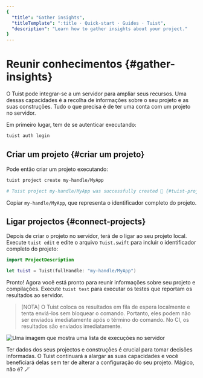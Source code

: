 ```yaml
---
{
  "title": "Gather insights",
  "titleTemplate": ":title · Quick-start · Guides · Tuist",
  "description": "Learn how to gather insights about your project."
}
---
```

# Reunir conhecimentos {#gather-insights}

O Tuist pode integrar-se a um servidor para ampliar seus recursos. Uma dessas
capacidades é a recolha de informações sobre o seu projeto e as suas
construções. Tudo o que precisa é de ter uma conta com um projeto no servidor.

Em primeiro lugar, tem de se autenticar executando:

```bash
tuist auth login
```

## Criar um projeto {#criar um projeto}

Pode então criar um projeto executando:

```bash
tuist project create my-handle/MyApp

# Tuist project my-handle/MyApp was successfully created 🎉 {#tuist-project-myhandlemyapp-was-successfully-created-}
```

Copiar `my-handle/MyApp`, que representa o identificador completo do projeto.

## Ligar projectos {#connect-projects}

Depois de criar o projeto no servidor, terá de o ligar ao seu projeto local.
Execute `tuist edit` e edite o arquivo `Tuist.swift` para incluir o
identificador completo do projeto:

```swift
import ProjectDescription

let tuist = Tuist(fullHandle: "my-handle/MyApp")
```

Pronto! Agora você está pronto para reunir informações sobre seu projeto e
compilações. Execute `tuist test` para executar os testes que reportam os
resultados ao servidor.

> [NOTA] O Tuist coloca os resultados em fila de espera localmente e tenta
> enviá-los sem bloquear o comando. Portanto, eles podem não ser enviados
> imediatamente após o término do comando. No CI, os resultados são enviados
> imediatamente.


![Uma imagem que mostra uma lista de execuções no
servidor](/images/guides/quick-start/runs.png)

Ter dados dos seus projectos e construções é crucial para tomar decisões
informadas. O Tuist continuará a alargar as suas capacidades e você beneficiará
delas sem ter de alterar a configuração do seu projeto. Mágico, não é? 🪄
